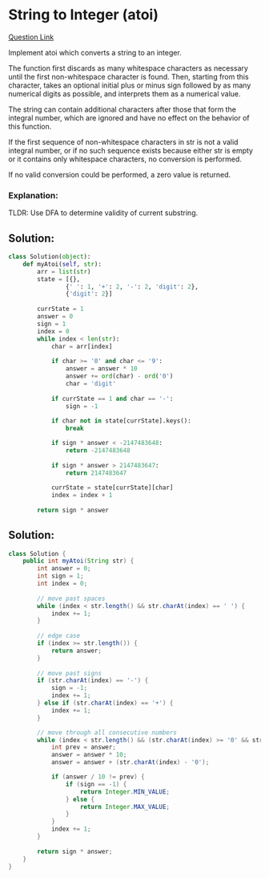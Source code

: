# String to Integer (atoi)    

[Question Link](https://leetcode.com/problems/string-to-integer-atoi/)  

Implement atoi which converts a string to an integer.  

The function first discards as many whitespace characters as necessary until the first non-whitespace character is found. Then, starting from this character, takes an optional initial plus or minus sign followed by as many numerical digits as possible, and interprets them as a numerical value.  

The string can contain additional characters after those that form the integral number, which are ignored and have no effect on the behavior of this function.  

If the first sequence of non-whitespace characters in str is not a valid integral number, or if no such sequence exists because either str is empty or it contains only whitespace characters, no conversion is performed.  

If no valid conversion could be performed, a zero value is returned.  


### Explanation:
TLDR: Use DFA to determine validity of current substring.

## Solution:
```Python
class Solution(object):
    def myAtoi(self, str):
        arr = list(str)
        state = [{},
                {' ': 1, '+': 2, '-': 2, 'digit': 2},
                {'digit': 2}]
            
        currState = 1
        answer = 0
        sign = 1
        index = 0
        while index < len(str):
            char = arr[index]
            
            if char >= '0' and char <= '9':
                answer = answer * 10
                answer += ord(char) - ord('0')
                char = 'digit'
                
            if currState == 1 and char == '-':
                sign = -1
            
            if char not in state[currState].keys():
                break

            if sign * answer < -2147483648:
                return -2147483648
                
            if sign * answer > 2147483647:
                return 2147483647
                
            currState = state[currState][char]
            index = index + 1
                
        return sign * answer
```

## Solution:
```Java
class Solution {
    public int myAtoi(String str) {
        int answer = 0;
        int sign = 1;
        int index = 0;
        
        // move past spaces
        while (index < str.length() && str.charAt(index) == ' ') {
            index += 1;
        }
        
        // edge case
        if (index >= str.length()) {
            return answer;
        }
        
        // move past signs
        if (str.charAt(index) == '-') {
            sign = -1;
            index += 1;
        } else if (str.charAt(index) == '+') {
            index += 1;
        }

        // move through all consecutive numbers
        while (index < str.length() && (str.charAt(index) >= '0' && str.charAt(index) <= '9')) {
            int prev = answer;
            answer = answer * 10;
            answer = answer + (str.charAt(index) - '0');

            if (answer / 10 != prev) {
                if (sign == -1) {
                    return Integer.MIN_VALUE;
                } else {
                    return Integer.MAX_VALUE;
                }
            }
            index += 1;
        }
        
        return sign * answer;
    }
}
```
